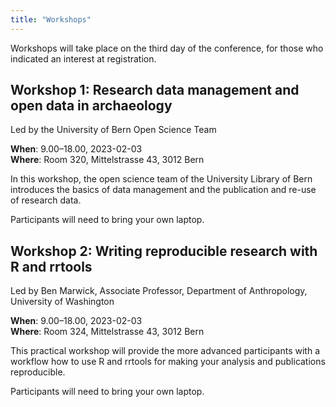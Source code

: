```yaml
---
title: "Workshops"
---
```


Workshops will take place on the third day of the conference, for those who indicated an interest at registration.

## Workshop 1: Research data management and open data in archaeology

Led by the University of Bern Open Science Team

**When**: 9.00–18.00, 2023-02-03  
**Where**: Room 320, Mittelstrasse 43, 3012 Bern

In this workshop, the open science team of the University Library of Bern introduces the basics of data management and the publication and re-use of research data.

Participants will need to bring your own laptop.

## Workshop 2: Writing reproducible research with R and rrtools

Led by Ben Marwick, Associate Professor, Department of Anthropology, University of Washington

**When**: 9.00–18.00, 2023-02-03  
**Where**: Room 324, Mittelstrasse 43, 3012 Bern

This practical workshop will provide the more advanced participants with a workflow how to use R and rrtools for making your analysis and publications reproducible.

Participants will need to bring your own laptop.
